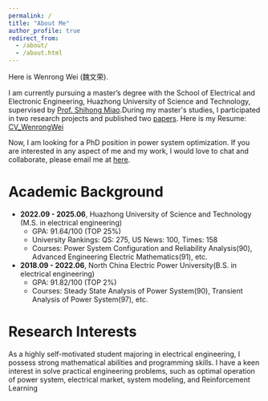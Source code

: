 ```yaml
---
permalink: /
title: "About Me"
author_profile: true
redirect_from: 
  - /about/
  - /about.html
---
```



Here is Wenrong Wei (魏文荣).

I am currently pursuing a master’s degree with the School of Electrical and Electronic Engineering, Huazhong University of Science and Technology, supervised by [Prof. Shihong Miao](http://faculty.hust.edu.cn/miaoshihong/zh_CN/index.htm).During my master's studies, I participated in two research projects and published two [papers](https://wenrongwei2000.github.io/publications).
Here is my Resume: [CV_WenrongWei](../assets/CV0801.pdf)

Now, I am looking for a PhD position in power system optimization. If you are interested in any aspect of me and my work, I would love to chat and collaborate, please email me at [here](mailto:weiwenrong@hust.edu.cn).




Academic Background
======

- **2022.09 - 2025.06**, Huazhong University of Science and Technology (M.S. in electrical engineering)
  - GPA: 91.64/100 (TOP 25%)
  - University Rankings: QS: 275, US News: 100, Times: 158
  - Courses: Power System Configuration and Reliability Analysis(90), Advanced Engineering Electric Mathematics(91), etc.
- **2018.09 - 2022.06**, North China Electric Power University(B.S. in electrical engineering)
  - GPA: 91.82/100 (TOP 2%)
  - Courses: Steady State Analysis of Power System(90), Transient Analysis of Power System(97), etc.



Research Interests
======


As a highly self-motivated student majoring in electrical engineering, I possess strong mathematical abilities and programming skills. I have a keen interest in solve practical engineering problems, such as optimal operation of power system, electrical market, system modeling, and Reinforcement Learning
